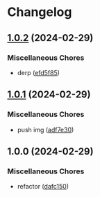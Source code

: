 # Changelog

## [1.0.2](https://github.com/iaa-inc/frankenphp/compare/v1.0.1...v1.0.2) (2024-02-29)


### Miscellaneous Chores

* derp ([efd5f85](https://github.com/iaa-inc/frankenphp/commit/efd5f8522c5956f210bfa251e5773d819042183d))

## [1.0.1](https://github.com/iaa-inc/frankenphp/compare/v1.0.0...v1.0.1) (2024-02-29)


### Miscellaneous Chores

* push img ([adf7e30](https://github.com/iaa-inc/frankenphp/commit/adf7e30200dfd59ba97f95b3bed01661817c99ff))

## 1.0.0 (2024-02-29)


### Miscellaneous Chores

* refactor ([dafc150](https://github.com/iaa-inc/frankenphp/commit/dafc1503c4d29a85d1388d25362b57f2f9833a3e))
